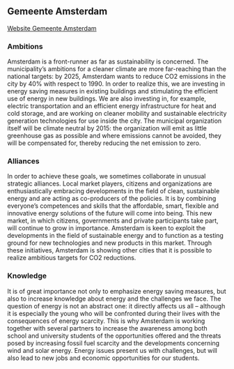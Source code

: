 ## Gemeente Amsterdam

[Website Gemeente Amsterdam](http://www.amsterdam.nl)

### Ambitions
Amsterdam is a front-runner as far as sustainability is concerned. The municipality’s ambitions for a cleaner climate are more far-reaching than the national targets: by 2025, Amsterdam wants to reduce CO2 emissions in the city by 40% with respect to 1990. In order to realize this, we are investing in energy saving measures in existing buildings and stimulating the efficient use of energy in new buildings. We are also investing in, for example, electric transportation and an efficient energy infrastructure for heat and cold storage, and are working on cleaner mobility and sustainable electricity generation technologies for use inside the city. The municipal organization itself will be climate neutral by 2015: the organization will emit as little greenhouse gas as possible and where emissions cannot be avoided, they will be compensated for, thereby reducing the net emission to zero.

### Alliances
In order to achieve these goals, we sometimes collaborate in unusual strategic alliances. Local market players, citizens and organizations are enthusiastically embracing developments in the field of clean, sustainable energy and are acting as co-producers of the policies. It is by combining everyone’s competences and skills that the affordable, smart, flexible and innovative energy solutions of the future will come into being. This new market, in which citizens, governments and private participants take part, will continue to grow in importance. Amsterdam is keen to exploit the developments in the field of sustainable energy and to function as a testing ground for new technologies and new products in this market. Through these initiatives, Amsterdam is showing other cities that it is possible to realize ambitious targets for CO2 reductions.

### Knowledge
It is of great importance not only to emphasize energy saving measures, but also to increase knowledge about energy and the challenges we face. The question of energy is not an abstract one: it directly affects us all – although it is especially the young who will be confronted during their lives with the consequences of energy scarcity. This is why Amsterdam is working together with several partners to increase the awareness among both school and university students of the opportunities offered and the threats posed by increasing fossil fuel scarcity and the developments concerning wind and solar energy. Energy issues present us with challenges, but will also lead to new jobs and economic opportunities for our students.